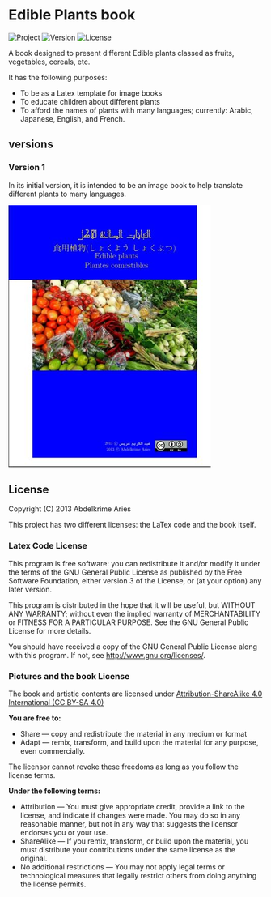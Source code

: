# Edible Plants book

[![Project](https://img.shields.io/badge/Project-Edible_Plants-0014A8.svg?style=plastic)](https://github.com/kariminf/EdiblePlants-book)
[![Version](https://img.shields.io/badge/Version-1.0.0-0014A8.svg?style=plastic)](https://github.com/kariminf/EdiblePlants-book/releases)
[![License](https://img.shields.io/badge/License-GPL_3.0-0014A8.svg?style=plastic)](https://www.gnu.org/licenses/gpl-3.0.en.html)

A book designed to present different Edible plants classed as fruits, vegetables, cereals, etc.

It has the following purposes:
* To be as a Latex template for image books
* To educate children about different plants
* To afford the names of plants with many languages; currently: Arabic, Japanese, English, and French.

## versions

### Version 1
In its initial version, it is intended to be an image book to help translate different plants to many languages.

![Versin1](img/version1.jpg)

## License

Copyright (C) 2013  Abdelkrime Aries

This project has two different licenses: the LaTex code and the book itself.

### Latex Code License

This program is free software: you can redistribute it and/or modify
it under the terms of the GNU General Public License as published by
the Free Software Foundation, either version 3 of the License, or
(at your option) any later version.

This program is distributed in the hope that it will be useful,
but WITHOUT ANY WARRANTY; without even the implied warranty of
MERCHANTABILITY or FITNESS FOR A PARTICULAR PURPOSE.  See the
GNU General Public License for more details.

You should have received a copy of the GNU General Public License
along with this program.  If not, see <http://www.gnu.org/licenses/>.

### Pictures and the book License

The book and artistic contents are licensed under
[Attribution-ShareAlike 4.0 International (CC BY-SA 4.0)](https://creativecommons.org/licenses/by-sa/4.0/)

**You are free to:**
* Share — copy and redistribute the material in any medium or format
* Adapt — remix, transform, and build upon the material for any purpose, even commercially.

The licensor cannot revoke these freedoms as long as you follow the license terms.

**Under the following terms:**
* Attribution — You must give appropriate credit, provide a link to the license, and indicate if changes were made. You may do so in any reasonable manner, but not in any way that suggests the licensor endorses you or your use.
* ShareAlike — If you remix, transform, or build upon the material, you must distribute your contributions under the same license as the original.
* No additional restrictions — You may not apply legal terms or technological measures that legally restrict others from doing anything the license permits.
